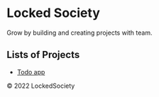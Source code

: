 # Locked Society

Grow by building and creating projects with team.

## Lists of Projects

- [Todo app](https://lockedsociety.github.io/todo-app)

&copy; 2022 LockedSociety
